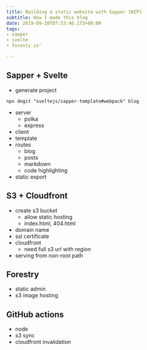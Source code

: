 ```yaml
---
title: Building a static website with Sapper [WIP]
subtitle: How I made this blog
date: 2019-09-28T07:53:46.173+00:00
tags:
- sapper
- svelte
- foresty.io'

---
```

## Sapper + Svelte

* generate project

`npx degit "sveltejs/sapper-template#webpack" blog`

* server
  * polka
  * express
* client
* template
* routes
  * blog
  * posts
  * markdown
  * code highlighting
* static export

## S3 + Cloudfront

* create s3 bucket
  * allow static hosting
  * index.html, 404.html
* domain name
* ssl certificate
* cloudfront
  * need full s3 url with region
* serving from non-root path

## Forestry

* static admin
* s3 image hosting

## GitHub actions

* node
* s3 sync
* cloudfront invalidation